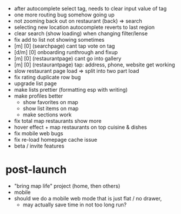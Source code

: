 - after autocomplete select tag, needs to clear input value of tag
- one more routing bug somehow going up
- not zooming back out on restaurant (back) => search
- selecting new location autocomplete reverts to last region
- clear search (show loading) when changing filter/lense
- fix add to list not showing sometimes
- [m] [0] (searchpage) cant tap vote on tag
- [d/m] [0] onboarding runthrough and fixup
- [m] [0] (restaurantpage) cant go into gallery
- [m] [0] (restaurantpage) tap: address, phone, website get working
- slow restaurant page load => split into two part load
- fix rating duplicate row bug
- upgrade list page
- make lists prettier (formatting esp with writing)
- make profiles better
    - show favorites on map
    - show list items on map
    - make sections work
- fix total map restaurants show more
- hover effect + map restaurants on top cuisine & dishes
- fix mobile web bugs
- fix re-load homepage cache issue
- beta / invite features

# post-launch

- "bring map life" project (home, then others)
- mobile
- should we do a mobile web mode that is just flat / no drawer,
    - may actually save time in not too long run?
